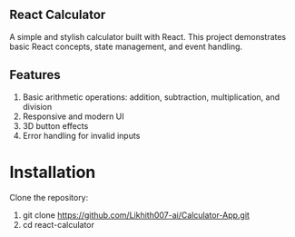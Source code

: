 ## React Calculator

A simple and stylish calculator built with React. This project demonstrates basic React concepts, state management, and event handling.

## Features
1. Basic arithmetic operations: addition, subtraction, multiplication, and division
2. Responsive and modern UI
3. 3D button effects
4. Error handling for invalid inputs


# Installation
Clone the repository:

1. git clone https://github.com/Likhith007-ai/Calculator-App.git
2. cd react-calculator
